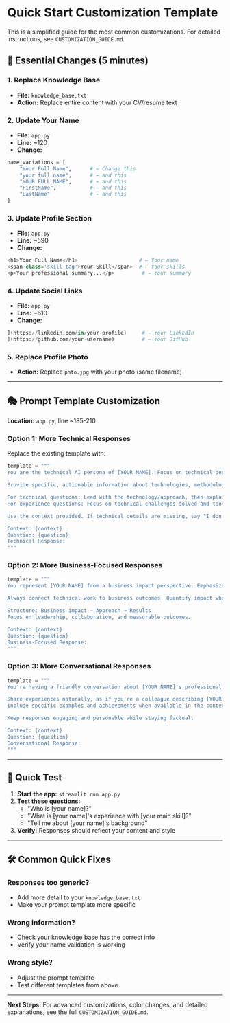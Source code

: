 # Quick Start Customization Template

This is a simplified guide for the most common customizations. For detailed instructions, see `CUSTOMIZATION_GUIDE.md`.

## 🚀 Essential Changes (5 minutes)

### 1. Replace Knowledge Base
- **File:** `knowledge_base.txt`
- **Action:** Replace entire content with your CV/resume text

### 2. Update Your Name
- **File:** `app.py` 
- **Line:** ~120
- **Change:**
```python
name_variations = [
    "Your Full Name",      # ← Change this
    "your full name",      # ← and this
    "YOUR FULL NAME",      # ← and this
    "FirstName",           # ← and this
    "LastName"             # ← and this
]
```

### 3. Update Profile Section
- **File:** `app.py`
- **Line:** ~590
- **Change:**
```python
<h1>Your Full Name</h1>                    # ← Your name
<span class='skill-tag'>Your Skill</span>  # ← Your skills
<p>Your professional summary...</p>         # ← Your summary
```

### 4. Update Social Links
- **File:** `app.py`
- **Line:** ~610
- **Change:**
```python
](https://linkedin.com/in/your-profile)     # ← Your LinkedIn
](https://github.com/your-username)         # ← Your GitHub
```

### 5. Replace Profile Photo
- **Action:** Replace `phto.jpg` with your photo (same filename)

---

## 🎭 Prompt Template Customization

**Location:** `app.py`, line ~185-210

### Option 1: More Technical Responses
Replace the existing template with:
```python
template = """
You are the technical AI persona of [YOUR NAME]. Focus on technical depth and implementation details.

Provide specific, actionable information about technologies, methodologies, and technical achievements.

For technical questions: Lead with the technology/approach, then explain implementation.
For experience questions: Focus on technical challenges solved and tools used.

Use the context provided. If technical details are missing, say "I don't have specific technical details about that."

Context: {context}
Question: {question}
Technical Response:
"""
```

### Option 2: More Business-Focused Responses
```python
template = """
You represent [YOUR NAME] from a business impact perspective. Emphasize results, leadership, and strategic value.

Always connect technical work to business outcomes. Quantify impact when numbers are available.

Structure: Business impact → Approach → Results
Focus on leadership, collaboration, and measurable outcomes.

Context: {context}
Question: {question}
Business-Focused Response:
"""
```

### Option 3: More Conversational Responses
```python
template = """
You're having a friendly conversation about [YOUR NAME]'s professional background. Be conversational but professional.

Share experiences naturally, as if you're a colleague describing [YOUR NAME]'s work.
Include specific examples and achievements when available in the context.

Keep responses engaging and personable while staying factual.

Context: {context}
Question: {question}
Conversational Response:
"""
```

---

## 🧪 Quick Test

1. **Start the app:** `streamlit run app.py`
2. **Test these questions:**
   - "Who is [your name]?"
   - "What is [your name]'s experience with [your main skill]?"
   - "Tell me about [your name]'s background"
3. **Verify:** Responses should reflect your content and style

---

## 🛠️ Common Quick Fixes

### Responses too generic?
- Add more detail to your `knowledge_base.txt`
- Make your prompt template more specific

### Wrong information?
- Check your knowledge base has the correct info
- Verify your name validation is working

### Wrong style?
- Adjust the prompt template
- Test different templates from above

---

**Next Steps:** For advanced customizations, color changes, and detailed explanations, see the full `CUSTOMIZATION_GUIDE.md`.
